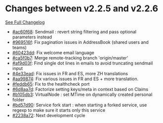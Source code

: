 # Changes between v2.2.5 and v2.2.6

[See Full Changelog](https://github.com/pydio/cells/compare/v2.2.5...v2.2.6)

- [#ac60f68](https://github.com/pydio/cells/commit/ac60f682d2c8b3eeecf7f37d819e491904df5af4): Sendmail : revert string filtering and pass optional parameters instead
- [#969516f](https://github.com/pydio/cells/commit/969516f06f6ecab06dcb707ed7fe06abedc713e5): Fix pagination issues in AddressBook (shared users and teams)
- [#60423dd](https://github.com/pydio/cells/commit/60423dd30e8af3c08bf0070bc197683f2ddb1b1f): Fix welcome email language
- [#ca5f0b7](https://github.com/pydio/cells/commit/ca5f0b7b27c1b84eb24a147d9e75be0e64c594f7): Merge remote-tracking branch 'origin/master'
- [#af9d03f](https://github.com/pydio/cells/commit/af9d03fd341a528a3149090492609c00812a4f2f): Find single dot lines in emails to avoid truncating sendmail input
- [#4e33ead](https://github.com/pydio/cells/commit/4e33ead62c1319f90d47d3a552edb2996d44e1f5): Fix issues in FR and ES, more ZH translations
- [#aa99874](https://github.com/pydio/cells/commit/aa99874a55482380619f0113e938464f42e6aee5): Fix various issues in FR and ES + more translation.
- [#feddb65](https://github.com/pydio/cells/commit/feddb65121e683aaf68644ccee9d5625bd15be92): Fix to the healthcheck port
- [#6d8aa7d](https://github.com/pydio/cells/commit/6d8aa7da9fa797c8115ec26c868a8b56e679e8a2): Factorize setting keys/meta in context based on Claims
- [#b105db3](https://github.com/pydio/cells/commit/b105db37a849d88cade273ca3ac33bec2d056181): VirtualNode : set MTime on dynamically created personal folder
- [#bd57d90](https://github.com/pydio/cells/commit/bd57d907e84860dd9c135bab122bd183d07d692e): Service fork start : when starting a forked service, use regexp to make sure it starts only this service
- [#2238a72](https://github.com/pydio/cells/commit/2238a724499d74dab4359e29b6d3a2dc56beb994): Next development cycle
